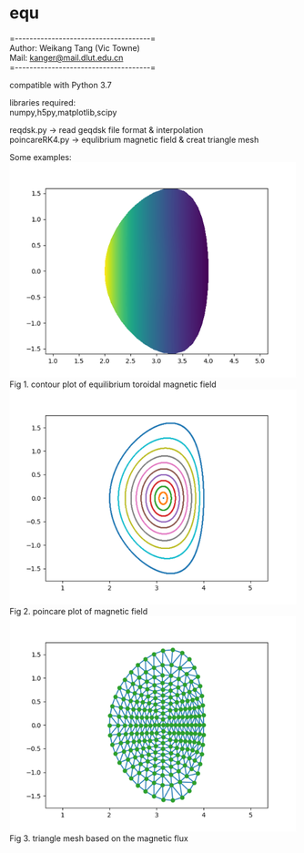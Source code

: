 # equ
=-------------------------------------=  
 Author: Weikang Tang (Vic Towne)    
 Mail: kanger@mail.dlut.edu.cn   
=-------------------------------------=   

compatible with Python 3.7 

libraries required:  
numpy,h5py,matplotlib,scipy

reqdsk.py -> read geqdsk file format & interpolation  
poincareRK4.py -> equlibrium magnetic field & creat triangle mesh  

Some examples:  
![Bphi](/picture/Bphi.png)  
Fig 1. contour plot of equilibrium toroidal magnetic field  
![poincare](/picture/pc.png)  
Fig 2. poincare plot of magnetic field  
![triagnle](/picture/mesh.png)  
Fig 3. triangle mesh based on the magnetic flux  
